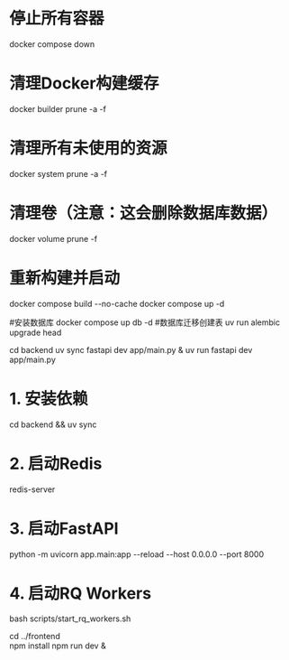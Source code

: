 # 停止所有容器
docker compose down

# 清理Docker构建缓存
docker builder prune -a -f

# 清理所有未使用的资源
docker system prune -a -f

# 清理卷（注意：这会删除数据库数据）
docker volume prune -f

# 重新构建并启动
docker compose build --no-cache
docker compose up -d

#安装数据库
docker compose up db -d
#数据库迁移创建表
uv run alembic upgrade head



cd backend
uv sync
fastapi dev app/main.py &
uv run fastapi dev app/main.py


# 1. 安装依赖
cd backend && uv sync

# 2. 启动Redis
redis-server

# 3. 启动FastAPI
python -m uvicorn app.main:app --reload --host 0.0.0.0 --port 8000

# 4. 启动RQ Workers
bash scripts/start_rq_workers.sh


cd ../frontend  
npm install
npm run dev &